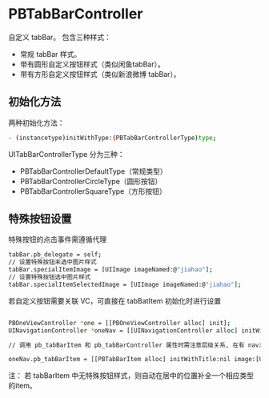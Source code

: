 # PBTabBarController
自定义 tabBar。
包含三种样式：
- 常规 tabBar 样式。
- 带有圆形自定义按钮样式（类似闲鱼tabBar）。
- 带有方形自定义按钮样式（类似新浪微博 tabBar）。

## 初始化方法

两种初始化方法：

```bash
- (instancetype)initWithType:(PBTabBarControllerType)type;
```

UITabBarControllerType 分为三种：

- PBTabBarControllerDefaultType（常规类型）
- PBTabBarControllerCircleType（圆形按钮）
- PBTabBarControllerSquareType（方形按钮）

## 特殊按钮设置

特殊按钮的点击事件需遵循代理

```bash
tabBar.pb_delegate = self;
// 设置特殊按钮未选中图片样式
tabBar.specialItemImage = [UIImage imageNamed:@"jiahao"];
// 设置特殊按钮选中图片样式
tabBar.specialItemSelectedImage = [UIImage imageNamed:@"jiahao"];
```

若自定义按钮需要关联 VC，可直接在 tabBatItem 初始化时进行设置

```bash

PBOneViewController *one = [[PBOneViewController alloc] init];
UINavigationController *oneNav = [[UINavigationController alloc] initWithRootViewController:one];

// 调用 pb_tabBarItem 和 pb_tabBarController 属性时需注意层级关系, 在有 navigationController 时 在 nav 中调用;

oneNav.pb_tabBarItem = [[PBTabBarItem alloc] initWithTitle:nil image:[UIImage imageNamed:@"tabbar_mainframe"] selectedImage:[UIImage imageNamed:@"tabbar_mainframeHL"] type:PBTabBarItemCircleType];

```

注：
    若 tabBarItem 中无特殊按钮样式，则自动在居中的位置补全一个相应类型的item。
